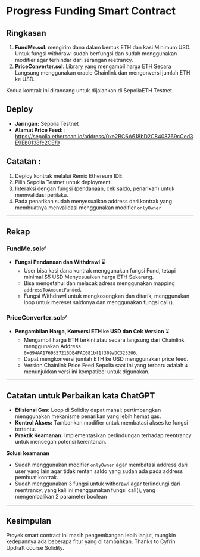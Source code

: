 # Progress Funding Smart Contract

## Ringkasan
1. **FundMe.sol**: mengirim dana dalam bentuk ETH dan kasi Minimum USD. Untuk fungsi withdrawl sudah berfungsi dan sudah menggunakan modifier agar terhindar dari serangan reetrancy.
2. **PriceConverter.sol**: Library yang mengambil harga ETH Secara Langsung menggunakan oracle Chainlink dan mengonversi jumlah ETH ke USD.

Kedua kontrak ini dirancang untuk dijalankan di SepoliaETH Testnet.

## Deploy
- **Jaringan:** Sepolia Testnet
- **Alamat Price Feed:** : https://sepolia.etherscan.io/address/0xe2BC6A618bD2C8408769cCed3E9Eb0138fc2CEf9

## Catatan : 
1. Deploy kontrak melalui Remix Ethereum IDE.
2. Pilih Sepolia Testnet untuk deployment.
3. Interaksi dengan fungsi (pendanaan, cek saldo, penarikan) untuk memvalidasi perilaku.
4. Pada penarikan sudah menyesuaikan address dari kontrak yang membuatnya menvalidasi menggunakan modifier `onlyOwner`

---

## Rekap

### FundMe.sol✅

- **Fungsi Pendanaan dan Withdrawl** ⌛
  - User bisa kasi dana kontrak menggunakan fungsi Fund, tetapi minimal $5 USD Menyesuaikan harga ETH Sekarang.
  - Bisa mengetahui dan melacak adress menggunakan mapping `addressToAmountFunded`.
  - Fungsi Withdrawl untuk mengkosongkan dan ditarik, menggunakan loop untuk mereset saldonya dan menggunakan fungsi call().

### PriceConverter.sol✅
- **Pengambilan Harga, Konversi ETH ke USD dan Cek Version** ⌛
  - Mengambil harga ETH terkini atau secara langsung dari Chainlink menggunakan Address `0x694AA1769357215DE4FAC081bf1f309aDC325306`.
  - Dapat mengkonversi jumlah ETH ke USD menggunakan price feed.
  - Version Chainlink Price Feed Sepolia saat ini yang terbaru adalah `4` menunjukkan versi ini kompatibel untuk digunakan.
    
---

## Catatan untuk Perbaikan kata ChatGPT
- **Efisiensi Gas:** Loop di Solidity dapat mahal; pertimbangkan menggunakan mekanisme penarikan yang lebih hemat gas.
- **Kontrol Akses:** Tambahkan modifier untuk membatasi akses ke fungsi tertentu.
- **Praktik Keamanan:** Implementasikan perlindungan terhadap reentrancy untuk mencegah potensi kerentanan.


**Solusi keamanan** 
  - Sudah menggunakan modifier `onlyOwner` agar membatasi address dari user yang lain agar tidak rentan saldo yang sudah ada pada address pembuat kontrak. 
  - Sudah menggunakan 3 fungsi untuk withdrawl agar terlindungi dari reentrancy, yang kali ini menggunakan fungsi call(), yang mengembalikan 2 parameter boolean
---

## Kesimpulan
Proyek smart contract ini masih pengembangan lebih lanjut, mungkin kedepannya ada beberapa fitur yang di tambahkan.
Thanks to Cyfrin Updraft course Solidity.


